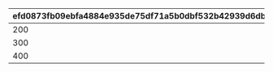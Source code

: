 |efd0873fb09ebfa4884e935de75df71a5b0dbf532b42939d6db6cd9dbe474566|be24b117aba32176f217305fe9e0ce098d171d99bb5db8a37aaf88975bec480d|511b6676017180d2a2af90e240566d75d1864aed6aba256add1b71a029c9a588|ee36985a81ae1dc58140ca957aaa5ad763904fa85c3391b24a03f917d36f6aa5|104c5e9542ffd8d60f0a53df1c1d530f083fc71057890b2f9ca1dcfd18f670c6|4765d7d95066664994df21173865bd0a325866d7464198c80c444477a13da1f2|bf72e8325104202e9b8625b68b048131e9bd26038bee3abbc25328a2a41cf66c|211f19dee558ef4a9b8b2df3c85d15da9fc51ccfe8aedc0f33a142180f548d70|ebddd280a3ffc37f09e2585ab4eea72f64347cf6cfabb8134f6622f0d274d608|d8935b324bf73565566575b3732b19799dfcac738795414199f97b95e9b5de81|49243963b93abfcb33d8e3eac2e5a3feed14c2a966ceb6532dbd716dc8b42dbd|
| --- | --- | --- | --- | --- | --- | --- | --- | --- | --- | --- |
|200|300|1|1000000|1200|3000|300|400000|200|50|400000|
|300|400|2|2000000|1800|4000|400|400000|300|100|600000|
|400|600|3|3000000|2400|5000|600|400000|400|150|800000|